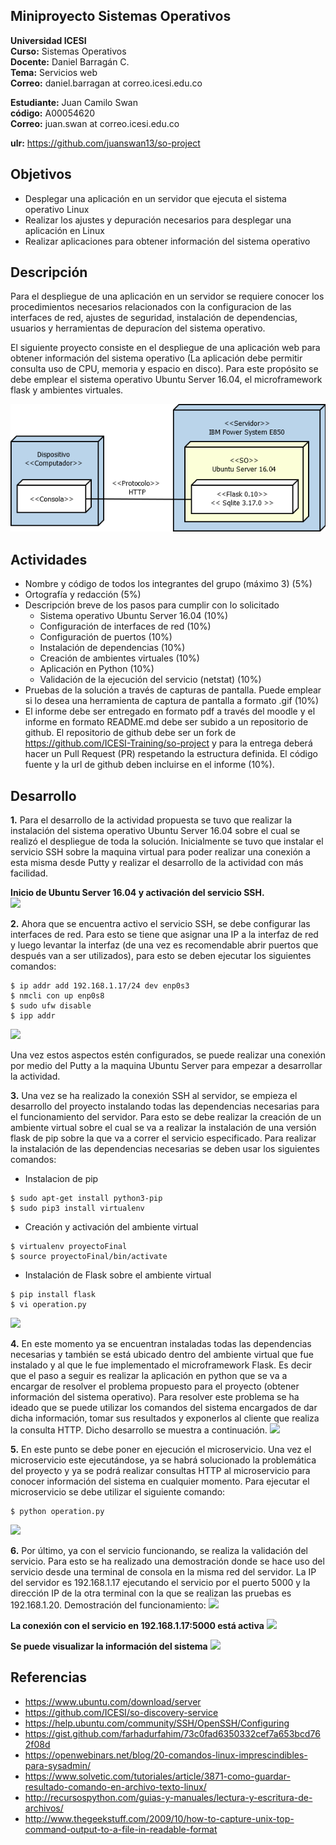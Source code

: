 ## Miniproyecto Sistemas Operativos

**Universidad ICESI**  
**Curso:** Sistemas Operativos  
**Docente:** Daniel Barragán C.  
**Tema:**  Servicios web  
**Correo:** daniel.barragan at correo.icesi.edu.co  
  
**Estudiante:**  Juan Camilo Swan  
**código:**  A00054620  
**Correo:** juan.swan at correo.icesi.edu.co  

**ulr:** https://github.com/juanswan13/so-project

## Objetivos
* Desplegar una aplicación en un servidor que ejecuta el sistema operativo Linux
* Realizar los ajustes y depuración necesarios para desplegar una
aplicación en Linux
* Realizar aplicaciones para obtener información del sistema operativo

## Descripción
Para el despliegue de una aplicación en un servidor se requiere conocer los procedimientos necesarios relacionados con la configuracion de las interfaces de red, ajustes de seguridad, instalación de dependencias, usuarios y herramientas de depuracíon del sistema operativo.

El siguiente proyecto consiste en el despliegue de una aplicación web para obtener información del sistema operativo (La aplicación debe permitir consulta uso de CPU, memoria y espacio en disco). Para este propósito se debe emplear el sistema operativo Ubuntu Server 16.04, el microframework flask y ambientes virtuales.

<p align="center">
  <img src="images/vista-despliegue.png" alt="webservice architecture"/>
</p>

## Actividades
* Nombre y código de todos los integrantes del grupo (máximo 3) (5%)
* Ortografía y redacción (5%)
* Descripción breve de los pasos para cumplir con lo solicitado
  * Sistema operativo Ubuntu Server 16.04 (10%)
  * Configuración de interfaces de red (10%)
  * Configuración de puertos (10%)
  * Instalación de dependencias (10%)
  * Creación de ambientes virtuales (10%)
  * Aplicación en Python (10%)
  * Validación de la ejecución del servicio (netstat) (10%)
* Pruebas de la solución a través de capturas de pantalla. Puede emplear si lo desea una herramienta de captura de pantalla a formato .gif (10%)
* El informe debe ser entregado en formato pdf a través del moodle y el informe en formato README.md debe ser subido a un repositorio de github. El repositorio de github debe ser un fork de https://github.com/ICESI-Training/so-project y para la entrega deberá hacer un Pull Request (PR) respetando la estructura definida. El código fuente y la url de github deben incluirse en el informe (10%).  
  
## Desarrollo

**1.** Para el desarrollo de la actividad propuesta se tuvo que realizar la instalación del sistema operativo Ubuntu Server 16.04 sobre el cual se realizó el despliegue de toda la solución. Inicialmente se tuvo que instalar el servicio SSH sobre la maquina virtual para poder realizar una conexión a esta misma desde Putty y realizar el desarrollo de la actividad con más facilidad. 

**Inicio de Ubuntu Server 16.04 y activación del servicio SSH.**  
  ![][1]  
  
**2.** Ahora que se encuentra activo el servicio SSH, se debe configurar las interfaces de red. Para esto se tiene que asignar una IP a la interfaz de red y luego levantar la interfaz (de una vez es recomendable abrir puertos que después van a ser utilizados), para esto se deben ejecutar los siguientes comandos:  
```
$ ip addr add 192.168.1.17/24 dev enp0s3
$ nmcli con up enp0s8
$ sudo ufw disable
$ ipp addr
```  
  ![][2]  

Una vez estos aspectos estén configurados, se puede realizar una conexión por medio del Putty a la maquina Ubuntu Server para empezar a desarrollar la actividad.  
  
**3.**  Una vez se ha realizado la conexión SSH al servidor, se empieza el desarrollo del proyecto instalando todas las dependencias necesarias para el funcionamiento del servidor. Para esto se debe realizar la creación de un ambiente virtual sobre el cual se va a realizar la instalación de una versión flask de pip sobre la que va a correr el servicio especificado. Para realizar la instalación de las dependencias necesarias se deben usar los siguientes comandos:  
  * Instalacion de pip  
```
$ sudo apt-get install python3-pip
$ sudo pip3 install virtualenv 

```  
  * Creación y activación del ambiente virtual 
```
$ virtualenv proyectoFinal
$ source proyectoFinal/bin/activate 
```  
  * Instalación de Flask sobre el ambiente virtual
```
$ pip install flask
$ vi operation.py
```  
  ![][3]  

**4.** En este momento ya se encuentran instaladas todas las dependencias necesarias y también se está ubicado dentro del ambiente virtual que fue instalado y al que le fue implementado el microframework Flask. Es decir que el paso a seguir es realizar la aplicación en python que se va a encargar de resolver el problema propuesto para el proyecto (obtener información del sistema operativo). Para resolver este problema se ha ideado que se puede utilizar los comandos del sistema encargados de dar dicha información, tomar sus resultados y exponerlos al cliente que realiza la consulta HTTP. Dicho desarrollo se muestra a continuación.
  ![][4]  
  
**5.** En este punto se debe poner en ejecución el microservicio. Una vez el microservicio este ejecutándose, ya se habrá solucionado la problemática del proyecto y ya se podrá realizar consultas HTTP al microservicio para conocer información del sistema en cualquier momento. Para ejecutar el microservicio se debe utilizar el siguiente comando:
```
$ python operation.py
```  
  ![][5]  
  
**6.** Por último, ya con el servicio funcionando, se realiza la validación del servicio. Para esto se ha realizado una demostración donde se hace uso del servicio desde una terminal de consola en la misma red del servidor. La IP del servidor es 192.168.1.17 ejecutando el servicio por el puerto 5000 y la dirección IP de la otra terminal con la que se realizan las pruebas es 192.168.1.20. 
Demostración del funcionamiento:
  ![][6]  
  
 **La conexión con el servicio en 192.168.1.17:5000 está activa**
  ![][7]  
   
 **Se puede visualizar la información del sistema**
  ![][8]   

  
## Referencias
* https://www.ubuntu.com/download/server  
* https://github.com/ICESI/so-discovery-service  
* https://help.ubuntu.com/community/SSH/OpenSSH/Configuring  
* https://gist.github.com/farhadurfahim/73c0fad6350332cef7a653bcd762f08d  
* https://openwebinars.net/blog/20-comandos-linux-imprescindibles-para-sysadmin/  
* https://www.solvetic.com/tutoriales/article/3871-como-guardar-resultado-comando-en-archivo-texto-linux/  
* http://recursospython.com/guias-y-manuales/lectura-y-escritura-de-archivos/  
* http://www.thegeekstuff.com/2009/10/how-to-capture-unix-top-command-output-to-a-file-in-readable-format  


[1]: images/MaquinaUbuntuServer.PNG
[2]: images/interfacesDeRed.PNG
[3]: images/ServerEnviroment.PNG
[4]: images/microservicioEncargadoDeLaAplicacion.PNG
[5]: images/aplicacionWebCorriendo.PNG
[6]: images/IPcliente.PNG
[7]: images/netstat.PNG
[8]: images/ConsolaAccediendo.PNG
